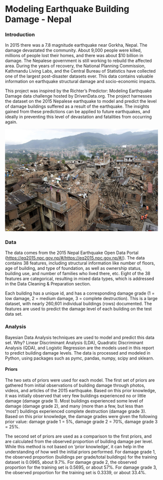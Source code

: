 # Modeling Earthquake Building Damage - Nepal

### Introduction
In 2015 there was a 7.8 magnitude earthquake near Gorkha, Nepal. The damage devastated the community. About 9,000 people were killed, millions of people lost their homes, and there was about $10 billion in damage. The Nepalese government is still working to rebuild the affected area. During the years of recovery, the National Planning Commission, Kathmandu Living Labs, and the Central Bureau of Statistics have collected one of the largest post-disaster datasets ever. This data contains valuable information on earthquake structural damage and socio-economic impacts. 

This project was inspired by the Richter’s Predictor: Modeling Earthquake Damage data challenge hosted by DrivenData.org. The project harnesses the dataset on the 2015 Nepalese earthquake to model and predict the level of damage buildings suffered as a result of the earthquake. The insights gained from these predictions can be applied to future earthquakes, and ideally in preventing this level of devastation and fatalities from occurring again. 

![earthquakepicture](https://github.com/HaleyEgan/Modeling-Nepalese-Earthquake-Damage/blob/main/150427-nepal-quake-jhc-1326.jpg)

### Data
The data comes from the 2015 Nepal Earthquake Open Data Portal (https://eq2015.npc.gov.np/#/https://eq2015.npc.gov.np/#/). The data contains 38 features, including structural information like number of floors, age of building, and type of foundation, as well as ownership status, building use, and number of families who lived there, etc. Eight of the 38 features are categorical, resulting in mixed data types, which is addressed in the Data Cleaning & Preparation section. 

Each building has a unique id, and has a corresponding damage grade (1 = low damage, 2 = medium damage, 3 = complete destruction). This is a large dataset, with nearly 260,601 individual buildings (rows) documented. The features are used to predict the damage level of each building on the test data set. 

### Analysis
Bayesian Data Analysis techniques are used to model and predict this data set. Why? Linear Discriminant Analysis (LDA), Quadratic Discriminant Analysis (QDA), and Logistic Regression are the models used in this report to predict building damage levels. The data is processed and modeled in Python, using packages such as pymc, pandas, numpy, scipy and sklearn. 

#### Priors
The two sets of priors were used for each model. The first set of priors are gathered from initial observations of building damage through photos, videos, and articles of the 2015 earthquake. Based on this prior knowledge, it was initially observed that very few buildings experienced no or little damage (damage grade 1). Most buildings experienced some level of damage (damage grade 2), and many (more than a few, but less than ‘most’) buildings experienced complete destruction (damage grade 3). Based on this prior knowledge, the damage grades were given the following prior value: damage grade 1 = 5%, damage grade 2 = 70%, damage grade 3 = 25%.   

The second set of priors are used as a comparison to the first priors, and are calculated from the observed proportion of building damage per level. While this method is not based on ‘prior knowledge’, it can help in the understanding of how well the initial priors performed. For damage grade 1, the observed proportion (buildings per grade/total buildings) for the training dataset is 0.0965, about 9.7%. For damage grade 2, the observed proportion for the training set is 0.5695, or about 57%. For damage grade 3, the observed proportion for the training set is 0.3339, or about 33.4%. 
